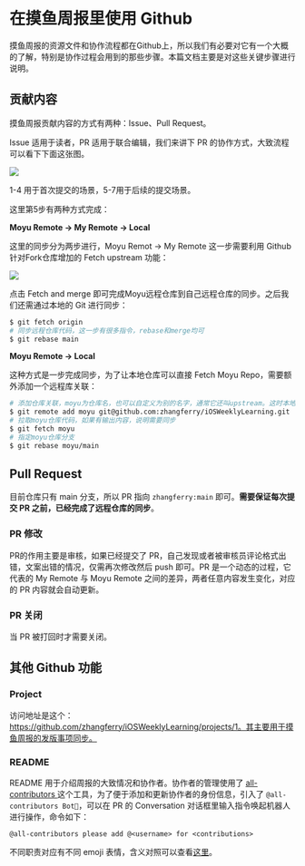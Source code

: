 # 在摸鱼周报里使用 Github

摸鱼周报的资源文件和协作流程都在Github上，所以我们有必要对它有一个大概的了解，特别是协作过程会用到的那些步骤。本篇文档主要是对这些关键步骤进行说明。

## 贡献内容

摸鱼周报贡献内容的方式有两种：Issue、Pull Request。

Issue 适用于读者，PR 适用于联合编辑，我们来讲下 PR 的协作方式，大致流程可以看下下面这张图。

![](http://cdn.zhangferry.com/Images/20210626113835.png)

1-4 用于首次提交的场景，5-7用于后续的提交场景。

这里第5步有两种方式完成：

**Moyu Remote -> My Remote -> Local**

这里的同步分为两步进行，Moyu Remot -> My Remote 这一步需要利用 Github 针对Fork仓库增加的 Fetch upstream 功能：

![](http://cdn.zhangferry.com/Images/20210626112400.png)

点击 Fetch and merge 即可完成Moyu远程仓库到自己远程仓库的同步。之后我们还需通过本地的 Git 进行同步：

```bash
$ git fetch origin
# 同步远程仓库代码，这一步有很多指令，rebase和merge均可
$ git rebase main
```

**Moyu Remote -> Local**

这种方式是一步完成同步，为了让本地仓库可以直接 Fetch Moyu Repo，需要额外添加一个远程库关联：

```bash
# 添加仓库关联，moyu为仓库名，也可以自定义为别的名字，通常它还叫upstream。这时本地应该有origin，moyu两个远程仓库
$ git remote add moyu git@github.com:zhangferry/iOSWeeklyLearning.git
# 拉取moyu仓库代码，如果有输出内容，说明需要同步
$ git fetch moyu
# 指定moyu仓库分支
$ git rebase moyu/main
```

## Pull Request

目前仓库只有 main 分支，所以 PR 指向 `zhangferry:main` 即可。**需要保证每次提交 PR 之前，已经完成了远程仓库的同步**。

### PR 修改

PR的作用主要是审核，如果已经提交了 PR，自己发现或者被审核员评论格式出错，文案出错的情况，仅需再次修改然后 push 即可。PR 是一个动态的过程，它代表的 My Remote 与 Moyu Remote 之间的差异，两者任意内容发生变化，对应的 PR 内容就会自动更新。

### PR 关闭

当 PR 被打回时才需要关闭。

## 其他 Github 功能

### Project

访问地址是这个：https://github.com/zhangferry/iOSWeeklyLearning/projects/1。其主要用于摸鱼周报的发版事项同步。

### README

README 用于介绍周报的大致情况和协作者。协作者的管理使用了 [all-contributors ](https://github.com/all-contributors/all-contributors)这个工具，为了便于添加和更新协作者的身份信息，引入了 `@all-contributors Bot🤖`，可以在 PR 的 Conversation 对话框里输入指令唤起机器人进行操作，命令如下：

```
@all-contributors please add @<username> for <contributions>
```

不同职责对应有不同 emoji 表情，含义对照可以查看[这里](https://allcontributors.org/docs/en/emoji-key)。